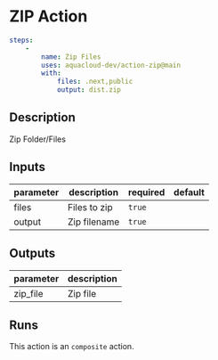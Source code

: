 # ZIP Action
```yaml
steps:
    -
        name: Zip Files
        uses: aquacloud-dev/action-zip@main
        with:
            files: .next,public
            output: dist.zip
```


<!-- action-docs-description -->
## Description

Zip Folder/Files


<!-- action-docs-description -->

<!-- action-docs-inputs -->
## Inputs

| parameter | description | required | default |
| - | - | - | - |
| files | Files to zip | `true` |  |
| output | Zip filename | `true` |  |



<!-- action-docs-inputs -->

<!-- action-docs-outputs -->
## Outputs

| parameter | description |
| - | - |
| zip_file | Zip file |



<!-- action-docs-outputs -->

<!-- action-docs-runs -->
## Runs

This action is an `composite` action.


<!-- action-docs-runs -->
